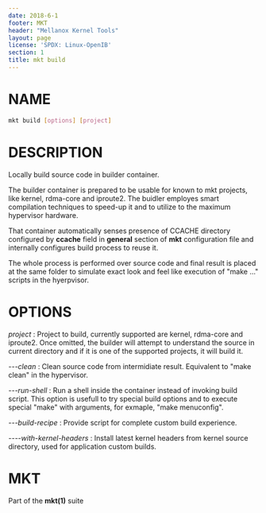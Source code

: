 ```yaml
---
date: 2018-6-1
footer: MKT
header: "Mellanox Kernel Tools"
layout: page
license: 'SPDX: Linux-OpenIB'
section: 1
title: mkt build
---
```


# NAME

```sh
mkt build [options] [project]
```

# DESCRIPTION

Locally build source code in builder container.

The builder container is prepared to be usable for known to mkt projects, like kernel,
rdma-core and iproute2. The buidler employes smart compilation techniques to speed-up it
and to utilize to the maximum hypervisor hardware.

That container automatically senses presence of CCACHE directory configured by **ccache**
field in **general** section of **mkt** configuration file and internally configures build
process to reuse it.

The whole process is performed over source code and final result is placed at the same folder
to simulate exact look and feel like execution of "make ..."  scripts in the hyerpvisor.

# OPTIONS
*project*
:	Project to build, currently supported are kernel, rdma-core and iproute2.
    Once omitted, the builder will attempt to understand the source in current
    directory and if it is one of the supported projects, it will build it.

*---clean*
:	Clean source code from intermidiate result. Equivalent to "make clean"
    in the hypervisor.

*---run-shell*
:	Run a shell inside the container instead of invoking build script.
    This option is usefull to try special build options and to execute
    special "make" with arguments, for exmaple, "make menuconfig".

*---build-recipe*
:	Provide script for complete custom build experience.

*----with-kernel-headers*
:	Install latest kernel headers from kernel source directory, used for application
    custom builds.
# MKT

Part of the **mkt(1)** suite
